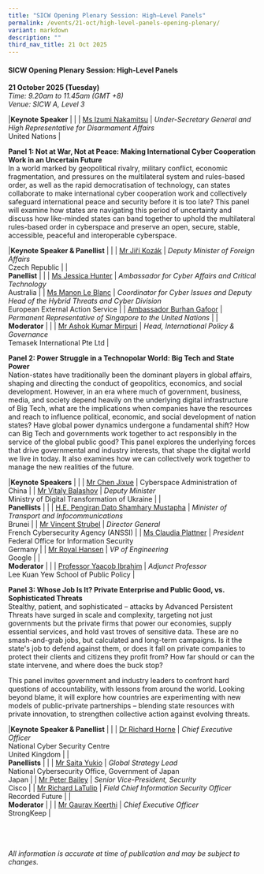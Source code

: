 ```yaml
---
title: "SICW Opening Plenary Session: High–Level Panels"
permalink: /events/21-oct/high-level-panels-opening-plenary/
variant: markdown
description: ""
third_nav_title: 21 Oct 2025
---
```

#### **SICW Opening Plenary Session: High-Level Panels**

**21 October 2025 (Tuesday)**  
*Time: 9.20am to 11.45am (GMT +8)*
<br>*Venue: SICW A, Level 3*

|**Keynote Speaker**          |                                                              |
| [Ms Izumi Nakamitsu](/speakers/ms-izumi-nakamitsu/)  | *Under-Secretary General and High Representative for Disarmament Affairs*<br>United Nations      |

**Panel 1: Not at War, Not at Peace: Making International Cyber Cooperation Work in an Uncertain Future**
<br>In a world marked by geopolitical rivalry, military conflict, economic fragmentation, and pressures on the multilateral system and rules-based order, as well as the rapid democratisation of technology, can states collaborate to make international cyber cooperation work and collectively safeguard international peace and security before it is too late? This panel will examine how states are navigating this period of uncertainty and discuss how like-minded states can band together to uphold the multilateral rules-based order in cyberspace and preserve an open, secure, stable, accessible, peaceful and interoperable cyberspace.

|**Keynote Speaker &amp; Panellist**          |                                                              |
| [Mr Jiří Kozák](/speakers/mr-jiri-kozak/)  | *Deputy Minister of Foreign Affairs*<br>Czech Republic      |
|<br>**Panellist**          |                                                              |
| [Ms Jessica Hunter](/speakers/ms-jessica-hunter/)  | *Ambassador for Cyber Affairs and Critical Technology*<br>Australia      |
| [Ms Manon Le Blanc](/speakers/ms-manon-le-blanc/)  | *Coordinator for Cyber Issues and Deputy Head of the Hybrid Threats and Cyber Division*<br>European External Action Service      |
| [Ambassador Burhan Gafoor](/speakers/ambassador-burhan-gafoor/)  | *Permanent Representative of Singapore to the United Nations*      |
|<br>**Moderator**          |                                                              |
| [Mr Ashok Kumar Mirpuri](/speakers/mr-ashok-kumar-mirpuri/)  | *Head, International Policy &amp; Governance*<br>Temasek International Pte Ltd      |

**Panel 2: Power Struggle in a Technopolar World: Big Tech and State Power**
<br>Nation-states have traditionally been the dominant players in global affairs, shaping and directing the conduct of geopolitics, economics, and social development. However, in an era where much of government, business, media, and society depend heavily on the underlying digital infrastructure of Big Tech, what are the implications when companies have the resources and reach to influence political, economic, and social development of nation states? Have global power dynamics undergone a fundamental shift? How can Big Tech and governments work together to act responsibly in the service of the global public good? This panel explores the underlying forces that drive governmental and industry interests, that shape the digital world we live in today. It also examines how we can collectively work together to manage the new realities of the future.

|**Keynote Speakers**          |                                                              |
| [Mr Chen Jixue](/speakers/mr-chen-jixue/)  | Cyberspace Administration of China      |
| [Mr Vitaly Balashov](/speakers/mr-vitaly-balashov/)  | *Deputy Minister*<br>Ministry of Digital Transformation of Ukraine      |
|<br>**Panellists**          |                                                              |
| [H.E. Pengiran Dato Shamhary Mustapha](/speakers/pengiran-dato-shamhary-mustapha/)  | *Minister of Transport and Infocommunications*<br>Brunei      |
| [Mr Vincent Strubel](/speakers/mr-vincent-strubel/)  | *Director General*<br>French Cybersecurity Agency (ANSSI)      |
| [Ms Claudia Plattner](/speakers/ms-claudia-plattner/)  | *President*<br>Federal Office for Information Security<br>Germany      |
| [Mr Royal Hansen](/speakers/mr-royal-hansen/)  | *VP of Engineering*<br>Google      |
|<br>**Moderator**          |                                                              |
| [Professor Yaacob Ibrahim](/speakers/professor-yaacob-ibrahim/)  | *Adjunct Professor*<br>Lee Kuan Yew School of Public Policy      |

**Panel 3: Whose Job Is It? Private Enterprise and Public Good, vs. Sophisticated Threats**
<br>Stealthy, patient, and sophisticated – attacks by Advanced Persistent Threats have surged in scale and complexity, targeting not just governments but the private firms that power our economies, supply essential services, and hold vast troves of sensitive data. These are no smash-and-grab jobs, but calculated and long-term campaigns. Is it the state's job to defend against them, or does it fall on private companies to protect their clients and citizens they profit from? How far should or can the state intervene, and where does the buck stop?

This panel invites government and industry leaders to confront hard questions of accountability, with lessons from around the world. Looking beyond blame, it will explore how countries are experimenting with new models of public-private partnerships – blending state resources with private innovation, to strengthen collective action against evolving threats.

|**Keynote Speaker &amp; Panellist**          |                                                              |
| [Dr Richard Horne](/speakers/dr-richard-horne/)  | *Chief Executive Officer*<br>National Cyber Security Centre<br>United Kingdom      |
|<br>**Panellists**          |                                                              |
| [Mr Saita Yukio](/speakers/mr-saita-yukio/)  | *Global Strategy Lead*<br>National Cybersecurity Office, Government of Japan<br>Japan      |
| [Mr Peter Bailey](/speakers/mr-peter-bailey/)  | *Senior Vice-President, Security*<br>Cisco      |
| [Mr Richard LaTulip](/speakers/mr-richard-latulip/)  | *Field Chief Information Security Officer*<br>Recorded Future      |
|<br>**Moderator**          |                                                              |
| [Mr Gaurav Keerthi](/speakers/mr-gaurav-keerthi/)  | *Chief Executive Officer*<br>StrongKeep       |

<br><br><br>
*All information is accurate at time of publication and may be subject to changes.*